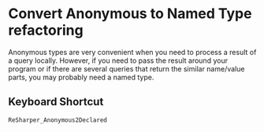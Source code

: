 # Convert Anonymous to Named Type refactoring

Anonymous types are very convenient when you need to process a result of a query locally. However, if you need to pass the result around your program or if there are several queries that return the similar name/value parts, you may probably need a named type.

## Keyboard Shortcut

`ReSharper_Anonymous2Declared`